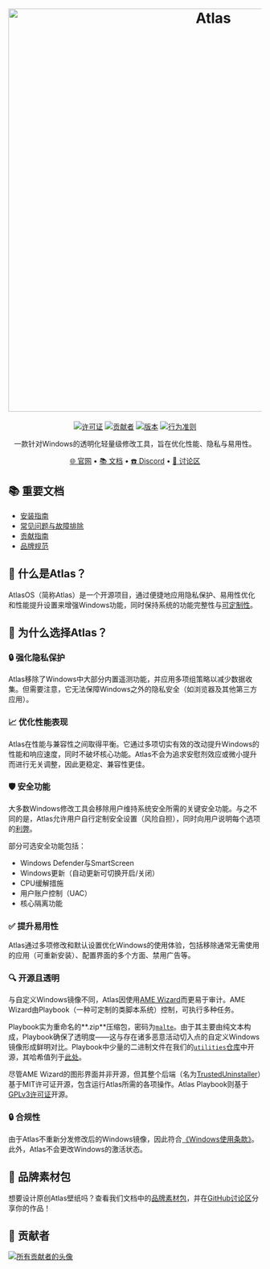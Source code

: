 <h1 align="center">
  <a href="http://atlasos.net" target="_blank"><img src="https://gcore.jsdelivr.net/gh/Atlas-OS/branding@main/banners/banner-v3.png" alt="Atlas" width="800"></a>
</h1>
  <p align="center">
    <a href="https://github.com/Atlas-OS/Atlas/blob/main/LICENSE"><img alt="许可证" src="https://img.shields.io/github/license/atlas-os/atlas?style=for-the-badge&logo=github&color=1A91FF"/></a>
    <a href="https://github.com/Atlas-OS/Atlas/graphs/contributors"><img alt="贡献者" src="https://img.shields.io/github/contributors/atlas-os/atlas?style=for-the-badge&color=1A91FF" /></a>
    <a href="https://github.com/Atlas-OS/Atlas/releases/latest"><img alt="版本" src="https://img.shields.io/github/release/atlas-os/atlas?style=for-the-badge&color=1A91FF" /></a>
    <a href="https://github.com/Atlas-OS/.github/blob/main/profile/CODE_OF_CONDUCT.md"><img alt="行为准则" src="https://img.shields.io/badge/Contributor%20Covenant-2.1-4baaaa.svg?style=for-the-badge&color=1A91FF" /></a>
  </p>
<p align="center">一款针对Windows的透明化轻量级修改工具，旨在优化性能、隐私与易用性。</p>

<p align="center">
  <a href="https://atlasos.net" target="_blank">🌐 官网</a>
  •
  <a href="https://docs.atlasos.net" target="_blank">📚 文档</a>
  •
  <a href="https://discord.atlasos.net" target="_blank">☎️ Discord</a>
  •
  <a href="https://github.com/Atlas-OS/Atlas/discussions" target="_blank">💬 讨论区</a>
</p>

## 📚 **重要文档**
- [安装指南](https://docs.atlasos.net/getting-started/installation/)
- [常见问题与故障排除](https://docs.atlasos.net/faq-and-troubleshooting/removed-features/)
- [贡献指南](https://docs.atlasos.net/contributions/)
- [品牌规范](https://docs.atlasos.net/branding/)

## 🤔 什么是Atlas？

AtlasOS（简称Atlas）是一个开源项目，通过便捷地应用隐私保护、易用性优化和性能提升设置来增强Windows功能，同时保持系统的功能完整性与[可定制性](https://docs.atlasos.net/getting-started/post-installation/atlas-folder/general-configuration/)。

## 👀 为什么选择Atlas？
### 🔒 强化隐私保护
Atlas移除了Windows中大部分内置遥测功能，并应用多项组策略以减少数据收集。但需要注意，它无法保障Windows之外的隐私安全（如浏览器及其他第三方应用）。

### 📈 优化性能表现
Atlas在性能与兼容性之间取得平衡。它通过多项切实有效的改动提升Windows的性能和响应速度，同时不破坏核心功能。Atlas不会为追求安慰剂效应或微小提升而进行无关调整，因此更稳定、兼容性更佳。

### 🛡️ 安全功能
大多数Windows修改工具会移除用户维持系统安全所需的关键安全功能。与之不同的是，Atlas允许用户自行定制安全设置（风险自担），同时向用户说明每个选项的[利弊](https://docs.atlasos.net/getting-started/post-installation/atlas-folder/security/)。

部分可选安全功能包括：
- Windows Defender与SmartScreen
- Windows更新（自动更新可切换开启/关闭）
- CPU缓解措施
- 用户账户控制（UAC）
- 核心隔离功能

### ✅ 提升易用性
Atlas通过多项修改和默认设置优化Windows的使用体验，包括移除通常无需使用的应用（可重新安装）、配置界面的多个方面、禁用广告等。

### 🔍 开源且透明
与自定义Windows镜像不同，Atlas因使用[AME Wizard](https://ameliorated.io)而更易于审计。AME Wizard由Playbook（一种可定制的类脚本系统）控制，可执行多种任务。

Playbook实为重命名的**.zip**压缩包，密码为[`malte`](https://docs.ameliorated.io/developers/getting-started/creation.html)。由于其主要由纯文本构成，Playbook确保了透明度——这与存在诸多恶意活动切入点的自定义Windows镜像形成鲜明对比。Playbook中少量的二进制文件在我们的[`utilities`仓库](https://github.com/Atlas-OS/utilities)中开源，其哈希值列于[此处](https://github.com/Atlas-OS/Atlas/blob/main/src/playbook/Executables/AtlasModules/README.md)。

尽管AME Wizard的图形界面并非开源，但其整个后端（名为[TrustedUninstaller](https://github.com/Ameliorated-LLC/trusted-uninstaller-cli)）基于MIT许可证开源，包含运行Atlas所需的各项操作。Atlas Playbook则基于[GPLv3许可证](https://github.com/Atlas-OS/Atlas/blob/main/LICENSE)开源。

### 🔒 合规性
由于Atlas不重新分发修改后的Windows镜像，因此符合[《Windows使用条款》](https://www.microsoft.com/en-us/useterms/#areaheading-uid6738235)。此外，Atlas不会更改Windows的激活状态。

## 🎨 品牌素材包
想要设计原创Atlas壁纸吗？查看我们文档中的[品牌素材包](https://docs.atlasos.net/branding/)，并在[GitHub讨论区](https://github.com/Atlas-OS/Atlas/discussions/categories/community-artwork)分享你的作品！

## 💙 贡献者
<a href="https://github.com/Atlas-OS/Atlas/graphs/contributors" target="_blank"><img src="https://contrib.rocks/image?repo=Atlas-OS/Atlas&columns=18" alt="所有贡献者的头像"></a>
